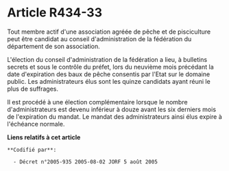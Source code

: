 # Article R434-33

Tout membre actif d'une association agréée de pêche et de pisciculture peut être candidat au conseil d'administration de la
fédération du département de son association.

L'élection du conseil d'administration de la fédération a lieu, à bulletins secrets et sous le contrôle du préfet, lors du
neuvième mois précédant la date d'expiration des baux de pêche consentis par l'Etat sur le domaine public. Les
administrateurs élus sont les quinze candidats ayant réuni le plus de suffrages.

Il est procédé à une élection complémentaire lorsque le nombre d'administrateurs est devenu inférieur à douze avant les six
derniers mois de l'expiration du mandat. Le mandat des administrateurs ainsi élus expire à l'échéance normale.

**Liens relatifs à cet article**

	**Codifié par**:

	  - Décret n°2005-935 2005-08-02 JORF 5 août 2005
